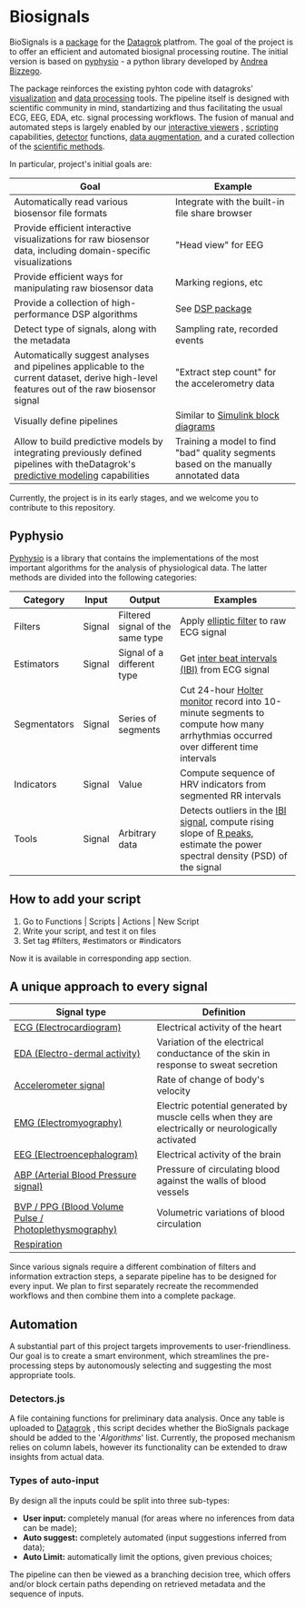 # Biosignals

BioSignals is a [package](https://datagrok.ai/help/develop/develop#packages) for the [Datagrok](https://datagrok.ai)
platfrom. The goal of the project is to offer an efficient and automated biosignal processing routine. The initial
version is based on [pyphysio](https://github.com/MPBA/pyphysio) - a python library developed
by [Andrea Bizzego](https://www.sciencedirect.com/science/article/pii/S2352711019301839).

The package reinforces the existing pyhton code with
datagroks' [visualization](https://datagrok.ai/help/visualize/viewers)
and [data processing](https://datagrok.ai/help/transform/add-new-column) tools. The pipeline itself is designed with
scientific community in mind, standartizing and thus facilitating the usual ECG, EEG, EDA, etc. signal processing
workflows. The fusion of manual and automated steps is largely enabled by
our [interactive viewers](https://datagrok.ai/help/visualize/viewers)
, [scripting](https://dev.datagrok.ai/help/compute/scripting) capabilities,
[detector](https://datagrok.ai/help/develop/how-to/add-info-panel) functions,
[data augmentation](https://datagrok.ai/help/discover/data-augmentation), and a curated collection of
the [scientific methods](https://datagrok.ai/help/learn/data-science).

In particular, project's initial goals are:

| Goal                                                                                                                                                                                   | Example                                                                                                           |
|----------------------------------------------------------------------------------------------------------------------------------------------------------------------------------------|-------------------------------------------------------------------------------------------------------------------|
| Automatically read various biosensor file formats                                                                                                                                      | Integrate with the built-in file share browser                                                                    |
| Provide efficient interactive visualizations for raw biosensor data, including domain-specific visualizations                                                                          | "Head view" for EEG                                                                                               |
| Provide efficient ways for manipulating raw biosensor data                                                                                                                             | Marking regions, etc                                                                                              |
| Provide a collection of high-performance DSP algorithms                                                                                                                                | See [DSP package](https://github.com/datagrok-ai/public/tree/master/packages/DSP)                                 |
| Detect type of signals, along with the metadata                                                                                                                                        | Sampling rate, recorded events                                                                                    |
| Automatically suggest analyses and pipelines applicable to the current dataset, derive high-level features out of the raw biosensor signal                                             | "Extract step count" for the accelerometry data                                                                   |
| Visually define pipelines                                                                                                                                                              | Similar to [Simulink block diagrams](https://www.mathworks.com/help/simulink/slref/simulink-concepts-models.html) |
| Allow to build predictive models by integrating previously defined pipelines with theDatagrok's [predictive modeling](https://datagrok.ai/help/learn/predictive-modeling) capabilities | Training a model to find "bad" quality segments based on the manually annotated data                              |

Currently, the project is in its early stages, and we welcome you to contribute to this repository.

## Pyphysio

[Pyphysio](https://github.com/MPBA/pyphysio) is a library that contains the implementations of the most important
algorithms for the analysis of physiological data. The latter methods are divided into the following categories:

| Category     | Input  | Output                           | Examples                                                                                                                                                                                                                                    |
|--------------|--------|----------------------------------|---------------------------------------------------------------------------------------------------------------------------------------------------------------------------------------------------------------------------------------------|
| Filters      | Signal | Filtered signal of the same type | Apply [elliptic filter](https://en.wikipedia.org/wiki/Elliptic_filter) to raw ECG signal                                                                                                                                                    |
| Estimators   | Signal | Signal of a different type       | Get [inter beat intervals (IBI)](https://en.wikipedia.org/wiki/Heart_rate_variability#Variation) from ECG signal                                                                                                                            |
| Segmentators | Signal | Series of segments               | Cut 24-hour [Holter monitor](https://en.wikipedia.org/wiki/Holter_monitor) record into 10-minute segments to compute how many arrhythmias occurred over different time intervals                                                            |
| Indicators   | Signal | Value                            | Compute sequence of HRV indicators from segmented RR intervals                                                                                                                                                                              |
| Tools        | Signal | Arbitrary data                   | Detects outliers in the [IBI signal](https://en.wikipedia.org/wiki/Heart_rate_variability#Variation), compute rising slope of [R peaks](https://en.wikipedia.org/wiki/QRS_complex), estimate the power spectral density (PSD) of the signal |

## How to add your script

1. Go to Functions | Scripts | Actions | New <yourScriptLanguage> Script
2. Write your script, and test it on files
3. Set tag #filters, #estimators or #indicators

Now it is available in corresponding app section.

## A unique approach to every signal

| Signal type                                                                                                                       | Definition                                                                                          |
|-----------------------------------------------------------------------------------------------------------------------------------|-----------------------------------------------------------------------------------------------------|
| [ECG (Electrocardiogram)](https://www.ahajournals.org/doi/full/10.1161/01.cir.93.5.1043)                                          | Electrical activity of the heart                                                                    |
| [EDA (Electro-dermal activity)](https://www.biopac.com/wp-content/uploads/EDA-SCR-Analysis.pdf)                                   | Variation of the electrical conductance of the skin in response to sweat secretion                  |
| [Accelerometer signal](https://en.wikipedia.org/wiki/Accelerometer)                                                               | Rate of change of body's velocity                                                                   |
| [EMG (Electromyography)](https://en.wikipedia.org/wiki/Electromyography)                                                          | Electric potential generated by muscle cells when they are electrically or neurologically activated |
| [EEG (Electroencephalogram)](https://www.kiv.zcu.cz/site/documents/verejne/vyzkum/publikace/technicke-zpravy/2013/tr-2013-02.pdf) | Electrical activity of the brain                                                                    |
| [ABP (Arterial Blood Pressure signal)](https://en.wikipedia.org/wiki/Blood_pressure)                                              | Pressure of circulating blood against the walls of blood vessels                                    |
| [BVP / PPG (Blood Volume Pulse / Photoplethysmography)](https://en.wikipedia.org/wiki/Photoplethysmogram)                         | Volumetric variations of blood circulation                                                          |
| [Respiration](https://en.wikipedia.org/wiki/Respiratory_rate)                                                                     |                                                                                                     |

Since various signals require a different combination of filters and information extraction steps, a separate pipeline
has to be designed for every input. We plan to first separately recreate the recommended workflows and then combine them
into a complete package.

## Automation

A substantial part of this project targets improvements to user-friendliness. Our goal is to create a smart environment,
which streamlines the pre-processing steps by autonomously selecting and suggesting the most appropriate tools.

### Detectors.js

A file containing functions for preliminary data analysis. Once any table is uploaded to [Datagrok](https://datagrok.ai)
, this script decides whether the BioSignals package should be added to the '*Algorithms*' list. Currently, the proposed
mechanism relies on column labels, however its functionality can be extended to draw insights from actual data.

### Types of auto-input

By design all the inputs could be split into three sub-types:

* **User input:** completely manual (for areas where no inferences from data can be made);
* **Auto suggest:** completely automated (input suggestions inferred from data);
* **Auto Limit:** automatically limit the options, given previous choices;

The pipeline can then be viewed as a branching decision tree, which offers and/or block certain paths depending on
retrieved metadata and the sequence of inputs.
